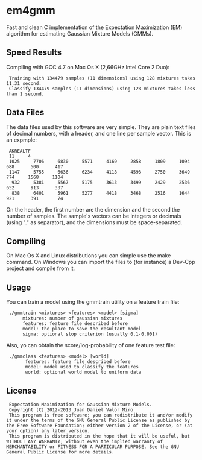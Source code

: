 em4gmm
======

Fast and clean C implementation of the Expectation Maximization (EM) algorithm for estimating Gaussian Mixture Models (GMMs).

Speed Results
-------------

Compiling with GCC 4.7 on Mac Os X (2,66GHz Intel Core 2 Duo):

     Training with 134479 samples (11 dimensions) using 128 mixtures takes 11.31 second.
     Classify 134479 samples (11 dimensions) using 128 mixtures takes less than 1 second.

Data Files
----------

The data files used by this software are very simple. They are plain text files of decimal numbers, with a header, and one line per sample vector. This is an expmple:

     AKREALTF
     11     4
     1025     7706     6830     5571     4169     2858     1809     1094      688      500      417
     1147     5755     6636     6234     4118     4593     2750     3649      774     1568     1104
      932     5381     5567     5175     3613     3499     2429     2536      652      913      337
      838     6401     5961     5277     4418     3468     2516     1644      921      391       74

On the header, the first number are the dimension and the second the number of samples. The sample's vectors can be integers or decimals (using "." as separator), and the dimensions must be space-separated.

Compiling
---------

On Mac Os X and Linux distributions you can simple use the make command. On Windows you can import the files to (for instance) a Dev-Cpp project and compile from it.

Usage
-----

You can train a model using the gmmtrain utility on a feature train file:

     ./gmmtrain <mixtures> <features> <model> [sigma]
          mixtures: number of gaussian mixtures
          features: feature file described before
          model: the place to save the resultant model
          sigma: optional stop criterion (usually 0.1-0.001)

Also, yo can obtain the score/log-probability of one feature test file:

     ./gmmclass <features> <model> [world]
           features: feature file described before
           model: model used to classify the features
           world: optional world model to uniform data

License
-------
     Expectation Maximization for Gaussian Mixture Models.
     Copyright (C) 2012-2013 Juan Daniel Valor Miro
     This program is free software; you can redistribute it and/or modify it under the terms of the GNU General Public License as published by the Free Software Foundation; either version 2 of the License, or (at your option) any later version.
     This program is distributed in the hope that it will be useful, but WITHOUT ANY WARRANTY; without even the implied warranty of MERCHANTABILITY or FITNESS FOR A PARTICULAR PURPOSE. See the GNU General Public License for more details.

